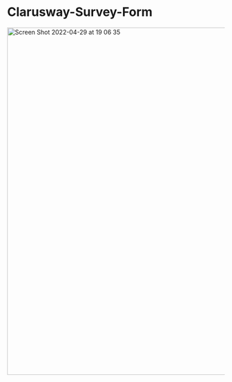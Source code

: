 # Clarusway-Survey-Form



<img width="803" alt="Screen Shot 2022-04-29 at 19 06 35" src="https://user-images.githubusercontent.com/101603320/165991077-701e0299-bf99-46aa-919e-6e5336d37041.png">
